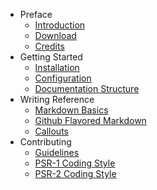 - Preface
	- [Introduction](/codex/1.0/introduction)
	- [Download](/codex/1.0/preface/download)
	- [Credits](/codex/1.0/preface/credits)
- Getting Started
	- [Installation](/codex/1.0/getting-started/installation)
	- [Configuration](/codex/1.0/getting-started/configuration)
	- [Documentation Structure](/codex/1.0/getting-started/documentation-structure)
- Writing Reference
	- [Markdown Basics](/codex/1.0/learning-more/markdown-basics)
	- [Github Flavored Markdown](/codex/1.0/learning-more/github-flavored-markdown)
	- [Callouts](/codex/1.0/learning-more/callouts)
- Contributing
	- [Guidelines](/codex/1.0/contributing/guidelines)
	- [PSR-1 Coding Style](/codex/1.0/contributing/psr-1-coding-style)
	- [PSR-2 Coding Style](/codex/1.0/contributing/psr-2-coding-style)
